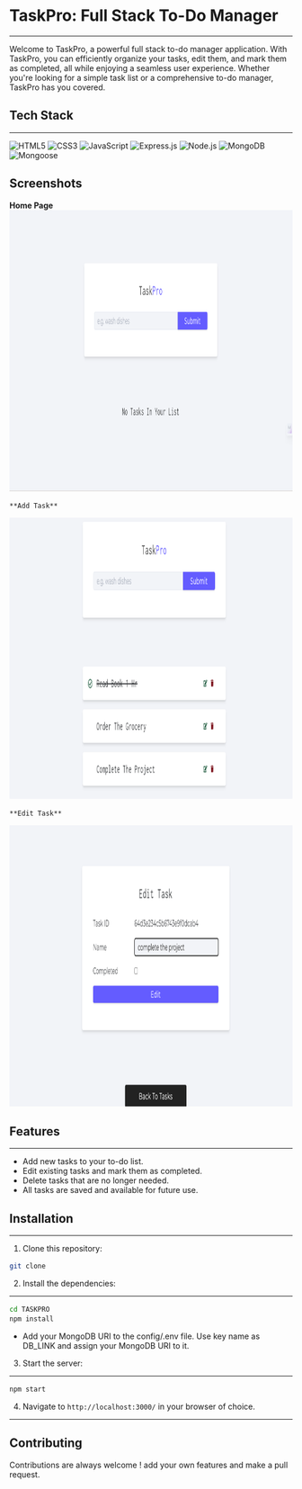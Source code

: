 # TaskPro: Full Stack To-Do Manager
---
Welcome to TaskPro, a powerful full stack to-do manager application. With TaskPro, you can efficiently organize your tasks, edit them, and mark them as completed, all while enjoying a seamless user experience. Whether you're looking for a simple task list or a comprehensive to-do manager, TaskPro has you covered.

 

## Tech Stack
---
![HTML5](https://img.shields.io/badge/-HTML5-E34F26?style=flat-square&logo=html5&logoColor=white)
![CSS3](https://img.shields.io/badge/-CSS3-1572B6?style=flat-square&logo=css3&logoColor=white)
![JavaScript](https://img.shields.io/badge/-JavaScript-F7DF1E?style=flat-square&logo=javascript&logoColor=black)
![Express.js](https://img.shields.io/badge/-Express.js-000000?style=flat-square&logo=express&logoColor=white)
![Node.js](https://img.shields.io/badge/-Node.js-339933?style=flat-square&logo=node.js&logoColor=white)
![MongoDB](https://img.shields.io/badge/-MongoDB-47A248?style=flat-square&logo=mongodb&logoColor=white)
![Mongoose](https://img.shields.io/badge/-Mongoose-880000?style=flat-square&logo=mongoose&logoColor=white)


## Screenshots

  **Home Page**
<img src="./img/01.png" alt="Home Page" width="1000" height="500">

    **Add Task**
<img src="./img/02.png" alt="Add Task" width="1000" height="500">

    **Edit Task**
 <img src="./img/03.png" alt="Edit Task" width="1000" height="500">



## Features
---
- Add new tasks to your to-do list.
- Edit existing tasks and mark them as completed.
- Delete tasks that are no longer needed.
- All tasks are saved and available for future use.

## Installation
---
1. Clone this repository:

```bash 
git clone 
```

2. Install the dependencies:
---
```bash
cd TASKPRO
npm install
```

 - Add your MongoDB URI to the config/.env file. Use key name as DB_LINK  and assign your MongoDB URI to it.  

3. Start the server:
---
```bash
npm start
```

4. Navigate to `http://localhost:3000/` in your browser of choice.
---
## Contributing

Contributions are always welcome ! add your own features and make a pull request.





